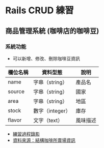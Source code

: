 # Rails CRUD 練習
## 商品管理系統 (咖啡店的咖啡豆)
### 系統功能
- 可以新增、修改、刪除咖啡豆資訊

| 欄位名稱 | 資料型態        | 說明     |
| -------- | --------------- | -------- |
| name     | 字串（string）  | 產品名   |
| source   | 字串（string）  | 國家     |
| area     | 字串（string）  | 地區     |
| stock    | 數字（integer） | 庫存     |
| flavor   | 文字（text）    | 風味描述 |

- [練習過程錄影](https://youtu.be/i5cVHdCbuM4)
- [資料來源：結構咖啡所賣場資訊](https://myship.7-11.com.tw/ori_general/detail?id=GM2006231403574)
